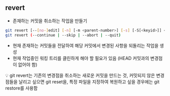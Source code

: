 ## revert

- 존재하는 커밋을 취소하는 작업을 만들기

```bash
git revert [--[no-]edit] [-n] [-m <parent-number>] [-s] [-S[<keyid>]] <commit>…
git revert (--continue | --skip | --abort | --quit)
```

- 현재 존재하는 커밋들을 전달하여 해당 커밋에서 변경된 사항을 되돌리는 작업을 생성
- 현재 작업중인 워킹 트리를 클린하게 해야 할 필요가 있음 (HEAD 커밋과의 변경점이 없어야 함)

<aside>
💡 git revert는 기존의 변경점을 취소하는 새로운 커밋을 만드는 것, 커밋되지 않은 변경점들을 날리고 싶으면 git reset을, 특정 파일을 지정하여 복원하고 싶을 경우에는 git restore를 사용함

</aside>
